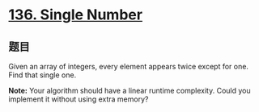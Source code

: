 # [136. Single Number](https://leetcode.com/problems/single-number/)

## 题目

Given an array of integers, every element appears twice except for one. Find that single one.

**Note:**
Your algorithm should have a linear runtime complexity. Could you implement it without using extra memory? 